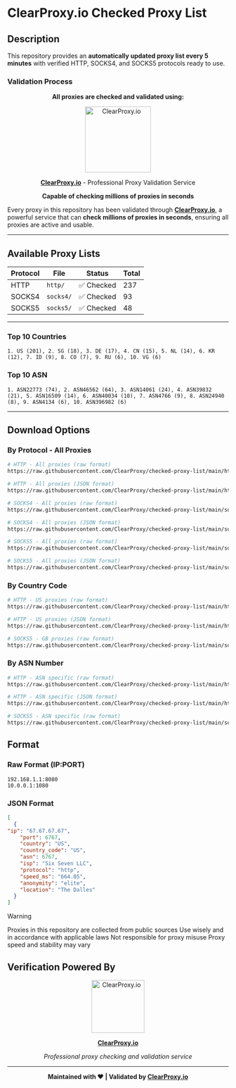 # ClearProxy.io Checked Proxy List

##  Description

This repository provides an **automatically updated proxy list every 5 minutes** with verified HTTP, SOCKS4, and SOCKS5 protocols ready to use.

### Validation Process

<div align="center">
  
**All proxies are checked and validated using:**

<a href="https://www.clearproxy.io/">
  <img src="https://www.clearproxy.io/logo_c.png" alt="ClearProxy.io" width="150"/>
</a>

**[ClearProxy.io](https://www.clearproxy.io/)** - Professional Proxy Validation Service

**Capable of checking millions of proxies in seconds**

</div>

Every proxy in this repository has been validated through **[ClearProxy.io](https://www.clearproxy.io/)**, a powerful service that can **check millions of proxies in seconds**, ensuring all proxies are active and usable.

---

##  Available Proxy Lists

| Protocol | File | Status | Total |
|-----------|------|--------|--------|
| HTTP | `http/` | ✅ Checked | 237 |
| SOCKS4 | `socks4/` | ✅ Checked | 93 |
| SOCKS5 | `socks5/` | ✅ Checked | 48 |

---

### Top 10 Countries
`1. US (201), 2. SG (18), 3. DE (17), 4. CN (15), 5. NL (14), 6. KR (12), 7. ID (9), 8. CO (7), 9. RU (6), 10. VG (6)`

### Top 10 ASN
`1. ASN22773 (74), 2. ASN46562 (64), 3. ASN14061 (24), 4. ASN39832 (21), 5. ASN16509 (14), 6. ASN40034 (10), 7. ASN4766 (9), 8. ASN24940 (8), 9. ASN4134 (6), 10. ASN396982 (6)`

---

##  Download Options

### By Protocol - All Proxies

```bash
# HTTP - All proxies (raw format)
https://raw.githubusercontent.com/ClearProxy/checked-proxy-list/main/http/raw/all.txt

# HTTP - All proxies (JSON format)
https://raw.githubusercontent.com/ClearProxy/checked-proxy-list/main/http/json/all.json

# SOCKS4 - All proxies (raw format)
https://raw.githubusercontent.com/ClearProxy/checked-proxy-list/main/socks4/raw/all.txt

# SOCKS4 - All proxies (JSON format)
https://raw.githubusercontent.com/ClearProxy/checked-proxy-list/main/socks4/json/all.json

# SOCKS5 - All proxies (raw format)
https://raw.githubusercontent.com/ClearProxy/checked-proxy-list/main/socks5/raw/all.txt

# SOCKS5 - All proxies (JSON format)
https://raw.githubusercontent.com/ClearProxy/checked-proxy-list/main/socks5/json/all.json
```

### By Country Code

```bash
# HTTP - US proxies (raw format)
https://raw.githubusercontent.com/ClearProxy/checked-proxy-list/main/http/raw/country/US.txt

# HTTP - US proxies (JSON format)
https://raw.githubusercontent.com/ClearProxy/checked-proxy-list/main/http/json/country/US.json

# SOCKS5 - GB proxies (raw format)
https://raw.githubusercontent.com/ClearProxy/checked-proxy-list/main/socks5/raw/country/GB.txt
```

### By ASN Number

```bash
# HTTP - ASN specific (raw format)
https://raw.githubusercontent.com/ClearProxy/checked-proxy-list/main/http/raw/asn/12345.txt

# HTTP - ASN specific (JSON format)
https://raw.githubusercontent.com/ClearProxy/checked-proxy-list/main/http/json/asn/12345.json

# SOCKS5 - ASN specific (raw format)
https://raw.githubusercontent.com/ClearProxy/checked-proxy-list/main/socks5/raw/asn/12345.txt
```

## Format

### Raw Format (IP:PORT)
```
192.168.1.1:8080
10.0.0.1:1080
```

### JSON Format
```json
[
  {
"ip": "67.67.67.67",
    "port": 6767,
    "country": "US",
    "country_code": "US",
    "asn": 6767,
    "isp": "Six Seven LLC",
    "protocol": "http",
    "speed_ms": "664.05",
    "anonymity": "elite",
    "location": "The Dalles"
  }
]
```

> [!WARNING]
> Proxies in this repository are collected from public sources
> Use wisely and in accordance with applicable laws
> Not responsible for proxy misuse
> Proxy speed and stability may vary

## Verification Powered By

<div align="center">

<a href="https://www.clearproxy.io/">
  <img src="https://www.clearproxy.io/logo_c.png" alt="ClearProxy.io" width="120"/>
</a>

**[ClearProxy.io](https://www.clearproxy.io/)**

*Professional proxy checking and validation service*

</div>

---

<div align="center">

**Maintained with ❤️ | Validated by [ClearProxy.io](https://www.clearproxy.io/)**

</div>
